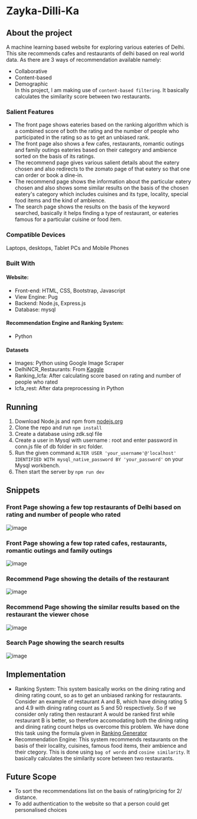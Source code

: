# Zayka-Dilli-Ka

## About the project
A machine learning based website for exploring various eateries of Delhi. This site recommends cafes and restaurants of delhi based on real world data. As there are 3 ways of recommendation available namely:
* Collaborative
* Content-based
* Demographic
<br>In this project, I am making use of `content-based filtering`. It basically calculates the similarity score between two restaurants.
### Salient Features
* The front page shows eateries based on the ranking algorithm which is a combined score of both the rating and the number of people who participated in the rating so as to get an unbiased rank.
* The front page also shows a few cafes, restaurants, romantic outings and family outings eateries based on their category and ambience sorted on the basis of its ratings.
* The recommend page gives various salient details about the eatery chosen and also redirects to the zomato page of that eatery so that one can order or book a dine-in.
* The recommend page shows the information about the particular eatery chosen and also shows some similar results on the basis of the chosen eatery's category which includes cuisines and its type, locality, special food items and the kind of ambience.
* The search page shows the results on the basis of the keyword searched, basically it helps finding a type of restaurant, or eateries famous for a particular cuisine or food item.
### Compatible Devices
Laptops, desktops, Tablet PCs and Mobile Phones
### Built With
#### Website:
* Front-end: HTML, CSS, Bootstrap, Javascript
* View Engine: Pug
* Backend: Node.js, Express.js
* Database: mysql
#### Recommendation Engine and Ranking System:
* Python
#### Datasets
* Images: Python using Google Image Scraper
* DelhiNCR_Restaurants: From [Kaggle](https://www.kaggle.com/datasets/aestheteaman01/zomato-restaurants-in-delhi-ncr)
* Ranking_lcfa: After calculating score based on rating and number of people who rated
* lcfa_rest: After data preprocessing in Python

## Running
1. Download Node.js and npm from [nodejs.org](https://nodejs.org/en/download/)
2. Clone the repo and run `npm install`
3. Create a database using zdk.sql file
4. Create a user in Mysql with username : root and enter password in conn.js file of db folder in src folder.
5. Run the given command `ALTER USER 'your_username'@'localhost' IDENTIFIED WITH mysql_native_password BY 'your_password'` on your Mysql workbench.
6. Then start the server by `npm run dev`

## Snippets
### Front Page showing a few top restaurants of Delhi based on rating and number of people who rated
![image](https://user-images.githubusercontent.com/88244007/170837978-0e122833-5156-4ae4-bc91-452e6f93833d.png)
### Front Page showing a few top rated cafes, restaurants, romantic outings and family outings
![image](https://user-images.githubusercontent.com/88244007/170838039-f576a078-452d-452a-80c8-19857816fbb9.png)
### Recommend Page showing the details of the restaurant
![image](https://user-images.githubusercontent.com/88244007/170838187-16e57265-52db-40f5-9fab-aea47a8afd3c.png)
### Recommend Page showing the similar results based on the restaurant the viewer chose
![image](https://user-images.githubusercontent.com/88244007/170838255-6bb0702f-792a-4c9c-ab58-b85640394189.png)
### Search Page showing the search results
![image](https://user-images.githubusercontent.com/88244007/170838394-888a5af3-61dc-4da1-9166-f5b8e319ed24.png)

## Implementation
* Ranking System: This system basically works on the dining rating and dining rating count, so as to get an unbiased ranking for restaurants. Consider an example of restaurant A and B, which have dining rating 5 and 4.9 with dining rating count as 5 and 50 respectively. So if we consider only rating then restaurant A would be ranked first while restaurant B is better, so therefore accomodating both the dining rating and dining rating count helps us overcome this problem.
We have done this task using the formula given in [Ranking Generator](https://github.com/24gyanvi/Zayka-Dilli-Ka/blob/main/models/Ranking_generator.ipynb)
* Recommendation Engine: This system recommends restaurants on the basis of their locality, cuisines, famous food items, their ambience and their ctegory. This is done using `bag of words` and `cosine similarity`. It basically calculates the similarity score between two restaurants.

## Future Scope
* To sort the recommendations list on the basis of rating/pricing for 2/ distance.
* To add authentication to the website so that a person could get personalised choices
